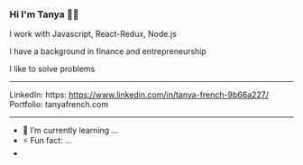 ### Hi I'm Tanya 👋🏽

I work with Javascript, React-Redux, Node.js

I have a background in finance and entrepreneurship

I like to solve problems

---

LinkedIn: https: https://www.linkedin.com/in/tanya-french-9b66a227/
Portfolio: tanyafrench.com

---

- 🌱 I’m currently learning ...
- ⚡ Fun fact: ...
- 

<!--
**Trenchwise/Trenchwise** is a ✨ _special_ ✨ repository because its `README.md` (this file) appears on your GitHub profile.


-->
